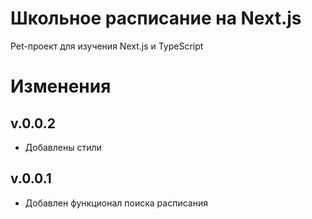# Школьное расписание на Next.js

Pet-проект для изучения Next.js и TypeScript

# Изменения

## v.0.0.2

- Добавлены стили

## v.0.0.1

- Добавлен функционал поиска расписания


